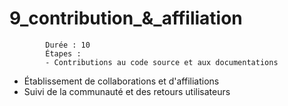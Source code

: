# 9_contribution_&_affiliation
            Durée : 10
            Étapes :
            - Contributions au code source et aux documentations
- Établissement de collaborations et d'affiliations
- Suivi de la communauté et des retours utilisateurs
            